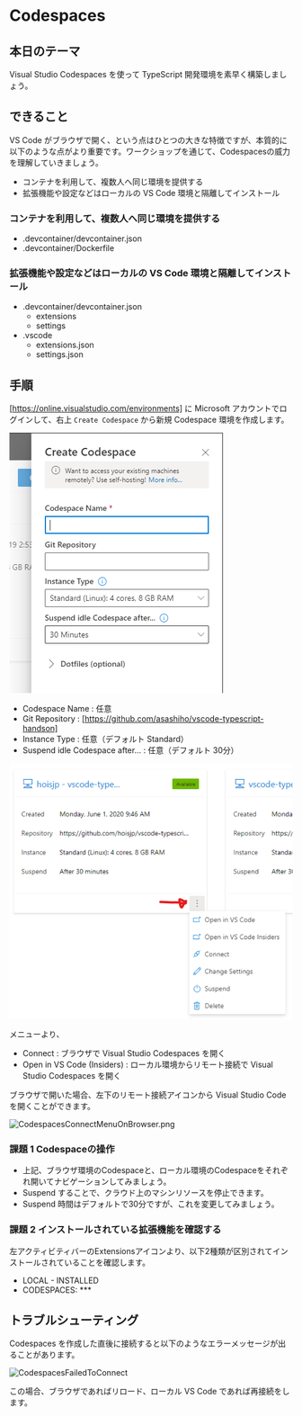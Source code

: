 # Codespaces

## 本日のテーマ

Visual Studio Codespaces を使って TypeScript 開発環境を素早く構築しましょう。

## できること

VS Code がブラウザで開く、という点はひとつの大きな特徴ですが、本質的に以下のような点がより重要です。ワークショップを通じて、Codespacesの威力を理解していきましょう。

- コンテナを利用して、複数人へ同じ環境を提供する
- 拡張機能や設定などはローカルの VS Code 環境と隔離してインストール

### コンテナを利用して、複数人へ同じ環境を提供する

- .devcontainer/devcontainer.json
- .devcontainer/Dockerfile

### 拡張機能や設定などはローカルの VS Code 環境と隔離してインストール

- .devcontainer/devcontainer.json
  - extensions
  - settings
- .vscode
  - extensions.json
  - settings.json

## 手順

[https://online.visualstudio.com/environments] に Microsoft アカウントでログインして、右上 `Create Codespace` から新規 Codespace 環境を作成します。

![CodespacesCreate](images/CodespacesCreate.png)

- Codespace Name : 任意
- Git Repository : [https://github.com/asashiho/vscode-typescript-handson]
- Instance Type : 任意（デフォルト Standard）
- Suspend idle Codespace after... : 任意（デフォルト 30分）

![CodespacesMenu](images/CodespacesMenu.png)

メニューより、

- Connect : ブラウザで Visual Studio Codespaces を開く
- Open in VS Code (Insiders) : ローカル環境からリモート接続で Visual Studio Codespaces を開く

ブラウザで開いた場合、左下のリモート接続アイコンから Visual Studio Code を開くことができます。

![CodespacesConnectMenuOnBrowser.png](images/CodespacesConnectMenuOnBrowser.png)

### 課題 1 Codespaceの操作

- 上記、ブラウザ環境のCodespaceと、ローカル環境のCodespaceをそれぞれ開いてナビゲーションしてみましょう。
- Suspend することで、クラウド上のマシンリソースを停止できます。
- Suspend 時間はデフォルトで30分ですが、これを変更してみましょう。

### 課題 2 インストールされている拡張機能を確認する

左アクティビティバーのExtensionsアイコンより、以下2種類が区別されてインストールされていることを確認します。

- LOCAL - INSTALLED
- CODESPACES: ***

## トラブルシューティング

Codespaces を作成した直後に接続すると以下のようなエラーメッセージが出ることがあります。

![CodespacesFailedToConnect](CodespacesFailedToConnect.png)

この場合、ブラウザであればリロード、ローカル VS Code であれば再接続をします。
